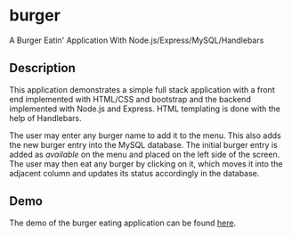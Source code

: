 # burger
A Burger Eatin' Application With Node.js/Express/MySQL/Handlebars

## Description

This application demonstrates a simple full stack application with a front end implemented with HTML/CSS and bootstrap and the backend implemented with Node.js and Express. HTML templating is done with the help of Handlebars.

The user may enter any burger name to add it to the menu. This also adds the new burger entry into the MySQL database. The initial burger entry is added as *available* on the menu and placed on the left side of the screen. The user may then eat any burger by clicking on it, which moves it into the adjacent column and updates its status accordingly in the database.

## Demo

The demo of the burger eating application can be found [here](https://aman-burger.herokuapp.com).